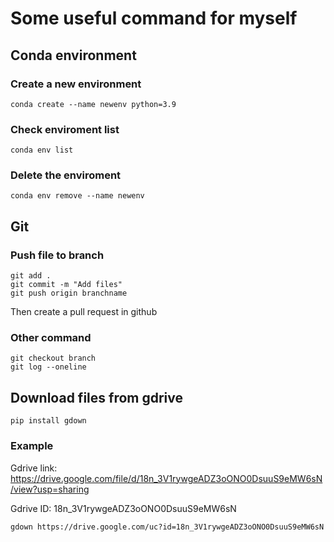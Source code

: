 # Some useful command for myself

## Conda environment

### Create a new environment 
```conda create --name newenv python=3.9```
### Check enviroment list
```conda env list ```
### Delete the enviroment
```conda env remove --name newenv```


## Git

### Push file to branch
```
git add .
git commit -m "Add files"
git push origin branchname
```
Then create a pull request in github

### Other command
```
git checkout branch
git log --oneline
```
## Download files from gdrive
```
pip install gdown
```
### Example 

Gdrive link: https://drive.google.com/file/d/18n_3V1rywgeADZ3oONO0DsuuS9eMW6sN/view?usp=sharing 

Gdrive ID: 18n_3V1rywgeADZ3oONO0DsuuS9eMW6sN
```
gdown https://drive.google.com/uc?id=18n_3V1rywgeADZ3oONO0DsuuS9eMW6sN
```
